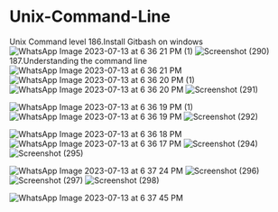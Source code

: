 # Unix-Command-Line
Unix Command level
186.Install Gitbash on windows
![WhatsApp Image 2023-07-13 at 6 36 21 PM (1)](https://github.com/krunalbhongade/Unix-Command-Line/assets/126875304/b5f174ad-c61d-4845-b236-b53d8783c631)
![Screenshot (290)](https://github.com/krunalbhongade/Unix-Command-Line/assets/126875304/4408319f-a99b-4957-b418-d4e5a1f6010e)
187.Understanding the command line
![WhatsApp Image 2023-07-13 at 6 36 21 PM](https://github.com/krunalbhongade/Unix-Command-Line/assets/126875304/0c04fd86-8887-4935-bf46-45e2c67689a6)
![WhatsApp Image 2023-07-13 at 6 36 20 PM (1)](https://github.com/krunalbhongade/Unix-Command-Line/assets/126875304/f82e730a-73dc-4de3-8613-fb8af26df57f)
![WhatsApp Image 2023-07-13 at 6 36 20 PM](https://github.com/krunalbhongade/Unix-Command-Line/assets/126875304/9dab6fe9-2808-4777-82ee-58a524c8358a)
![Screenshot (291)](https://github.com/krunalbhongade/Unix-Command-Line/assets/126875304/c1ab12f8-3171-4cdf-9e72-2e7d253a4cf8)

![WhatsApp Image 2023-07-13 at 6 36 19 PM (1)](https://github.com/krunalbhongade/Unix-Command-Line/assets/126875304/db232219-480e-4ea0-8191-3353fb9ca7a0)
![WhatsApp Image 2023-07-13 at 6 36 19 PM](https://github.com/krunalbhongade/Unix-Command-Line/assets/126875304/60fc9a25-daaa-4f6a-80df-93c222e3c868)
![Screenshot (292)](https://github.com/krunalbhongade/Unix-Command-Line/assets/126875304/3b6d92a7-012f-4aff-8206-7d946d8a6ba9)

![WhatsApp Image 2023-07-13 at 6 36 18 PM](https://github.com/krunalbhongade/Unix-Command-Line/assets/126875304/a120a1a0-d348-42c3-896b-efe4884de883)
![WhatsApp Image 2023-07-13 at 6 36 17 PM](https://github.com/krunalbhongade/Unix-Command-Line/assets/126875304/4b478db2-c3f9-46c7-8f60-31d8c9c5b982)
![Screenshot (294)](https://github.com/krunalbhongade/Unix-Command-Line/assets/126875304/53108ce0-368a-4d56-af55-a53c4d6c0f27)
![Screenshot (295)](https://github.com/krunalbhongade/Unix-Command-Line/assets/126875304/5862dfc4-7c83-44bc-99e1-dee207451716)

![WhatsApp Image 2023-07-13 at 6 37 24 PM](https://github.com/krunalbhongade/Unix-Command-Line/assets/126875304/61d58b77-c2ce-4575-bdbf-0fac08cb5ba8)
![Screenshot (296)](https://github.com/krunalbhongade/Unix-Command-Line/assets/126875304/7f741bae-d563-41b9-866d-7a8ed8779e39)
![Screenshot (297)](https://github.com/krunalbhongade/Unix-Command-Line/assets/126875304/f9357b49-264c-4e48-944f-cacd374dd63b)
![Screenshot (298)](https://github.com/krunalbhongade/Unix-Command-Line/assets/126875304/33a6055e-d096-4b55-8eca-d46558c06163)

![WhatsApp Image 2023-07-13 at 6 37 45 PM](https://github.com/krunalbhongade/Unix-Command-Line/assets/126875304/9cfd6db4-f396-4aba-8007-20de50b8b8b7)
